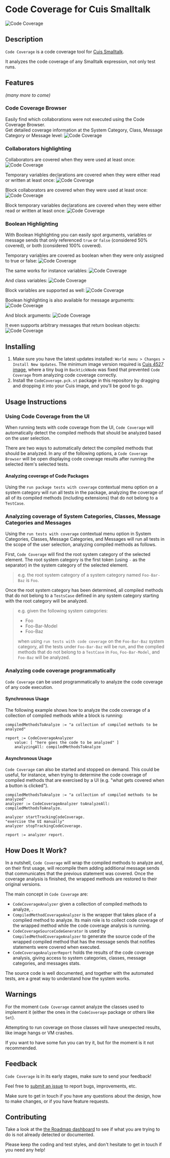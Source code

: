 # Code Coverage for Cuis Smalltalk

![Code Coverage](assets/cuis-code-coverage.png)

## Description
`Code Coverage` is a code coverage tool for [Cuis Smalltalk](https://github.com/Cuis-Smalltalk/Cuis-Smalltalk-Dev).

It analyzes the code coverage of any Smalltalk expression, not only test runs.

## Features
_(many more to come)_

### Code Coverage Browser
Easily find which collaborations were not executed using the Code Coverage Browser.  
Get detailed coverage information at the System Category, Class, Message Category or Message level:
![Code Coverage](assets/demo-code-highlighting.png)

### Collaborators highlighting
Collaborators are covered when they were used at least once:
![Code Coverage](assets/demo-collaborators-highlighting.png)

Temporary variables declarations are covered when they were either read or written at least once:
![Code Coverage](assets/demo-temporaries-declaration-highlighting.png)

Block collaborators are covered when they were used at least once:
![Code Coverage](assets/demo-block-collaborators-highlighting.png)

Block temporary variables declarations are covered when they were either read or written at least once:
![Code Coverage](assets/demo-block-temporaries-declaration-highlighting.png)

### Boolean Highlighting
With Boolean Highlighting you can easily spot arguments, variables or message sends that only referenced `true` or `false`
(considered 50% covered), or both (considered 100% covered). 

Temporary variables are covered as boolean when they were only assigned to true or false:
![Code Coverage](assets/demo-boolean-temporary-variables.png)

The same works for instance variables:
![Code Coverage](assets/demo-boolean-instance-variables.png)

And class variables:
![Code Coverage](assets/demo-boolean-class-variables.png)

Block variables are supported as well:
![Code Coverage](assets/demo-boolean-block-temporary-variables.png)

Boolean highlighting is also available for message arguments:
![Code Coverage](assets/demo-boolean-message-arguments.png)

And block arguments:
![Code Coverage](assets/demo-boolean-block-arguments.png)

It even supports arbitrary messages that return boolean objects:
![Code Coverage](assets/demo-boolean-message-sends.png)

## Installing

1. Make sure you have the latest updates installed: `World menu > Changes > Install New Updates`.
The minimum image version required is [Cuis 4527 image](https://github.com/Cuis-Smalltalk/Cuis-Smalltalk-Dev/blob/master/CoreUpdates/4527-CuisCore-NicolasPapagnaMaldonado-2021Jan20-17h23m-NPM.001.cs.st),
where a tiny bug in `BacktickNode` was fixed that prevented `Code Coverage` from analyzing code coverage correctly.
2. Install the `CodeCoverage.pck.st` package in this repository by dragging and dropping it into your Cuis image, and you'll be good to go.

## Usage Instructions
### Using Code Coverage from the UI
When running tests with code coverage from the UI, `Code Coverage` will automatically detect the compiled methods that 
should be analyzed based on the user selection.

There are two ways to automatically detect the compiled methods that should be analyzed.
In any of the following options, a `Code Coverage Browser` will be open displaying code coverage results after running 
the selected item's selected tests.

#### Analyzing coverage of Code Packages
Using the `run package tests with coverage` contextual menu option on a system category will run all tests in the
package, analyzing the coverage of all of its compiled methods (including extensions) that do not belong to a
`TestCase`.

### Analyzing coverage of System Categories, Classes, Message Categories and Messages
Using the `run tests with coverage` contextual menu option in System Categories, Classes, Message Categories, and Messages
will run all tests in the scope of the user selection, analyzing compiled methods as follows.

First, `Code Coverage` will find the root system category of the selected element.
The root system category is the first token (using `-` as the separator) in the system category of the selected element.

> e.g. the root system category of a system category named `Foo-Bar-Baz` is `Foo`.

Once the root system category has been determined, all compiled methods that do not belong to a `TestsCase` defined in 
any system category starting with the root category will be analyzed.

> e.g. given the following system categories:
> * Foo
> * Foo-Bar-Model
> * Foo-Baz
> 
> when using `run tests with code coverage` on the `Foo-Bar-Baz` system category, all the tests under `Foo-Bar-Baz` will
> be run, and the complied methods that do not belong to a `TestCase` in `Foo`, `Foo-Bar-Model`, and `Foo-Baz` will be
> analyzed.

### Analyzing code coverage programmatically
`Code Coverage` can be used programmatically to analyze the code coverage of any code execution.

#### Synchronous Usage
The following example shows how to analyze the code coverage of a collection of compiled methods while a block is
running:

```
compiledMethodsToAnalyze := "a collection of compiled methods to be analyzed"

report := CodeCoverageAnalyzer
    value: [ "here goes the code to be analyzed" ]
    analyzingAll: compiledMethodsToAnalyze
```

#### Asynchronous Usage
`Code Coverage` can also be started and stopped on demand. This could be useful, for instance, when trying to determine the code coverage of compiled methods that are exercised by a UI (e.g. "what gets covered when a button is clicked").

```
compiledMethodsToAnalyze := "a collection of compiled methods to be analyzed"
analyzer := CodeCoverageAnalyzer toAnalyzeAll: compiledMethodsToAnalyze.

analyzer startTrackingCodeCoverage.
"exercise the UI manually"
analyzer stopTrackingCodeCoverage.

report := analyzer report.
```

## How Does It Work?
In a nutshell, `Code Coverage` will wrap the compiled methods to analyze and, on their first usage, will recompile them
adding additional message sends that communicates that the previous statement was covered. Once the coverage analysis is finished,
the wrapped methods are restored to their original versions.

The main concept in  `Code Coverage` are:
* `CodeCoverageAnalyzer` given a collection of compiled methods to analyze, .
* `CompiledMethodCoverageAnalyzer` is the wrapper that takes place of a complied method to analyze. Its main role is to
collect code coverage of the wrapped method while the code coverage analysis is running.
* `CodeCoverageSourceCodeGenerator` is used by `CompiledMethodCoverageAnalyzer` to generate the source code of the wrapped
compiled method that has the message sends that notifies statements were covered when executed.
* `CodeCoverageAnalyzerReport` holds the results of the code coverage analysis, giving access to system categories, classes,
message categories, and messages stats.

The source code is well documented, and together with the automated tests, are a great way to understand how the system 
works.

## Warnings
For the moment `Code Coverage` cannot analyze the classes used to implement it (either the ones in the `CodeCoverage`
package or others like `Set`).

Attempting to run coverage on those classes will have unexpected results, like image hangs or VM crashes.

If you want to have some fun you can try it, but for the moment is it not recommended.

## Feedback 
`Code Coverage` is in its early stages, make sure to send your feedback!

Feel free to [submit an issue](https://github.com/npapagna/cuis-code-coverage/issues) to report bugs, improvements, etc.

Make sure to get in touch if you have any questions about the design, how to make changes, or if you have feature requests.


## Contributing

Take a look at the [the Roadmap dashboard](https://github.com/npapagna/cuis-code-coverage/projects/1) to see if what 
you are trying to do is not already detected or documented. 

Please keep the coding and test styles, and don't hesitate to get in touch if you need any help!
